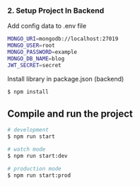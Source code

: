 ### 2. Setup Project In Backend

Add config data to .env file

```bash
MONGO_URI=mongodb://localhost:27019
MONGO_USER=root
MONGO_PASSWORD=example
MONGO_DB_NAME=blog
JWT_SECRET=secret
```

Install library in package.json (backend)

```bash
$ npm install
```

## Compile and run the project

```bash
# development
$ npm run start

# watch mode
$ npm run start:dev

# production mode
$ npm run start:prod
```
